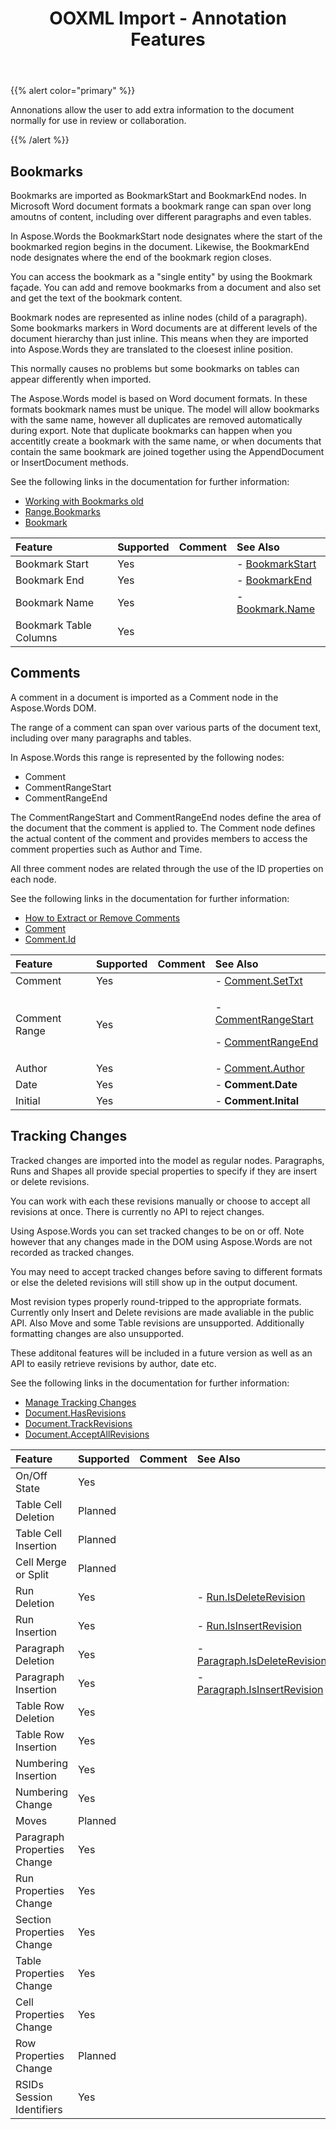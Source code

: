 ﻿---
title: OOXML Import - Annotation Features
second_title: Aspose.Words for .NET
articleTitle: Annotation Features Supported on WordprocessingML Import
linktitle: Annotation Features Supported on WordprocessingML Import
description: "Import WordprocessingML document using annotation load options in C#."
type: docs
weight: 10
url: /net/annotation-features-supported-on-wordprocessingml-import/
---

{{% alert color="primary" %}}

Annonations allow the user to add extra information to the document normally for use in review or collaboration.

{{% /alert %}}

## Bookmarks

Bookmarks are imported as BookmarkStart and BookmarkEnd nodes. In Microsoft Word document formats a bookmark range can span over long amoutns of content, including over different paragraphs and even tables.

In Aspose.Words the BookmarkStart node designates where the start of the bookmarked region begins in the document. Likewise, the BookmarkEnd node designates where the end of the bookmark region closes.

You can access the bookmark as a "single entity" by using the Bookmark façade. You can add and remove bookmarks from a document and also set and get the text of the bookmark content.

Bookmark nodes are represented as inline nodes (child of a paragraph). Some bookmarks markers in Word documents are at different levels of the document hierarchy than just inline. This means when they are imported into Aspose.Words they are translated to the cloesest inline position.

This normally causes no problems but some bookmarks on tables can appear differently when imported.

The Aspose.Words model is based on Word document formats. In these formats bookmark names must be unique. The model will allow bookmarks with the same name, however all duplicates are removed automatically during export. Note that duplicate bookmarks can happen when you accentitly create a bookmark with the same name, or when documents that contain the same bookmark are joined together using the AppendDocument or InsertDocument methods.

See the following links in the documentation for further information:

- [Working with Bookmarks old](/words/net/working-with-bookmarks/)
- [Range.Bookmarks](https://reference.aspose.com/words/net/aspose.words/range/properties/bookmarks)
- [Bookmark](https://reference.aspose.com/words/net/aspose.words/bookmark)

|**Feature**|**Supported**|**Comment**|**See Also**|
| :- | :- | :- | :- |
|Bookmark Start|Yes| |- [BookmarkStart](https://reference.aspose.com/words/net/aspose.words/bookmarkstart)|
|Bookmark End|Yes| |- [BookmarkEnd](https://reference.aspose.com/words/net/aspose.words/bookmarkend)|
|Bookmark Name|Yes| |- [Bookmark.Name](https://reference.aspose.com/words/net/aspose.words/bookmark/properties/name)|
|Bookmark Table Columns|Yes| | |

## Comments

A comment in a document is imported as a Comment node in the Aspose.Words DOM.

The range of a comment can span over various parts of the document text, including over many paragraphs and tables.

In Aspose.Words this range is represented by the following nodes:

- Comment
- CommentRangeStart
- CommentRangeEnd

The CommentRangeStart and CommentRangeEnd nodes define the area of the document that the comment is applied to. The Comment node defines the actual content of the comment and provides members to access the comment properties such as Author and Time.

All three comment nodes are related through the use of the ID properties on each node.

See the following links in the documentation for further information:

- [How to Extract or Remove Comments](/words/net/working-with-comments/)
- [Comment](https://reference.aspose.com/words/net/aspose.words/comment)
- [Comment.Id](https://reference.aspose.com/words/net/aspose.words/comment/properties/id)

|**Feature**|**Supported**|**Comment**|**See Also**|
| :- | :- | :- | :- |
|Comment|Yes| |- [Comment.SetTxt](https://reference.aspose.com/words/net/aspose.words/comment/methods/settext)|
|Comment Range|Yes| |<p>- [CommentRangeStart](https://reference.aspose.com/words/net/aspose.words/commentrangestart)</p><p>- [CommentRangeEnd](https://reference.aspose.com/words/net/aspose.words/commentrangeend)</p>|
|Author|Yes| |- [Comment.Author](https://reference.aspose.com/words/net/aspose.words/comment/properties/author)|
|Date|Yes| |- **Comment.Date**|
|Initial|Yes| |- **Comment.Inital**|

## Tracking Changes

Tracked changes are imported into the model as regular nodes. Paragraphs, Runs and Shapes all provide special properties to specify if they are insert or delete revisions.

You can work with each these revisions manually or choose to accept all revisions at once. There is currently no API to reject changes.

Using Aspose.Words you can set tracked changes to be on or off. Note however that any changes made in the DOM using Aspose.Words are not recorded as tracked changes.

You may need to accept tracked changes before saving to different formats or else the deleted revisions will still show up in the output document.

Most revision types properly round-tripped to the appropriate formats. Currently only Insert and Delete revisions are made avaliable in the public API. Also Move and some Table revisions are unsupported. Additionally formatting changes are also unsupported.

These additonal features will be included in a future version as well as an API to easily retrieve revisions by author, date etc.

See the following links in the documentation for further information:

- [Manage Tracking Changes](/words/net/working-with-document/#workingwithdocument-managetrackingchanges)
- [Document.HasRevisions](https://reference.aspose.com/words/net/aspose.words/document/properties/hasrevisions)
- [Document.TrackRevisions](https://reference.aspose.com/words/net/aspose.words/document/properties/trackrevisions)
- [Document.AcceptAllRevisions](https://reference.aspose.com/words/net/aspose.words/document/methods/acceptallrevisions)

|**Feature**|**Supported**|**Comment**|**See Also**|
| :- | :- | :- | :- |
|On/Off State|Yes| | |
|Table Cell Deletion|Planned| | |
|Table Cell Insertion|Planned| | |
|Cell Merge or Split|Planned| | |
|Run Deletion|Yes| |- [Run.IsDeleteRevision](https://reference.aspose.com/words/net/aspose.words/inline/properties/isdeleterevision)|
|Run Insertion|Yes| |- [Run.IsInsertRevision](https://reference.aspose.com/words/net/aspose.words/inline/properties/isdeleterevision)|
|Paragraph Deletion|Yes| |- [Paragraph.IsDeleteRevision](https://reference.aspose.com/words/net/aspose.words/inline/properties/isdeleterevision)|
|Paragraph Insertion|Yes| |- [Paragraph.IsInsertRevision](https://reference.aspose.com/words/net/aspose.words/inline/properties/isdeleterevision)|
|Table Row Deletion|Yes| | |
|Table Row Insertion|Yes| | |
|Numbering Insertion|Yes| | |
|Numbering Change|Yes| | |
|Moves|Planned| | |
|Paragraph Properties Change|Yes| | |
|Run Properties Change|Yes| | |
|Section Properties Change|Yes| | |
|Table Properties Change|Yes| | |
|Cell Properties Change|Yes| | |
|Row Properties Change|Planned| | |
|RSIDs Session Identifiers|Yes| | |
